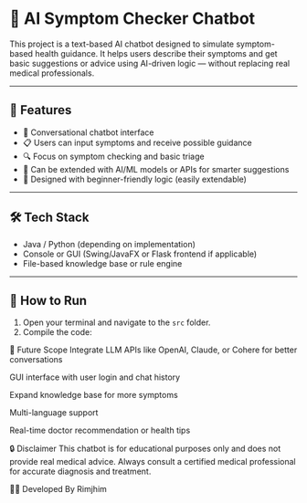 # 🤖 AI Symptom Checker Chatbot

This project is a text-based AI chatbot designed to simulate symptom-based health guidance. It helps users describe their symptoms and get basic suggestions or advice using AI-driven logic — without replacing real medical professionals.

---

## 📌 Features

- 💬 Conversational chatbot interface
- 📋 Users can input symptoms and receive possible guidance
- 🔍 Focus on symptom checking and basic triage
- 🤖 Can be extended with AI/ML models or APIs for smarter suggestions
- 🧠 Designed with beginner-friendly logic (easily extendable)

---

## 🛠️ Tech Stack

- Java / Python (depending on implementation)
- Console or GUI (Swing/JavaFX or Flask frontend if applicable)
- File-based knowledge base or rule engine
  

---
## 🚀 How to Run 

1. Open your terminal and navigate to the `src` folder.
2. Compile the code:

🧠 Future Scope
Integrate LLM APIs like OpenAI, Claude, or Cohere for better conversations

GUI interface with user login and chat history

Expand knowledge base for more symptoms

Multi-language support

Real-time doctor recommendation or health tips

🔒 Disclaimer
This chatbot is for educational purposes only and does not provide real
medical advice. Always consult a certified medical professional for accurate 
diagnosis and treatment.

👩‍💻 Developed By
Rimjhim
